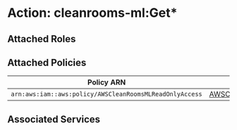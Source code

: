 # Action: cleanrooms-ml:Get*

## Attached Roles

## Attached Policies

| Policy ARN | Policy Name |
|------------|-------------|
| `arn:aws:iam::aws:policy/AWSCleanRoomsMLReadOnlyAccess` | [AWSCleanRoomsMLReadOnlyAccess](../policies.md#awscleanroomsmlreadonlyaccess) |

## Associated Services

